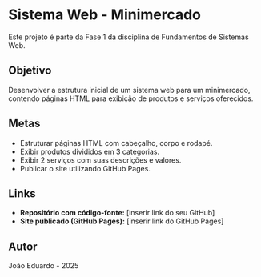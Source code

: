 # Sistema Web - Minimercado 

Este projeto é parte da Fase 1 da disciplina de Fundamentos de Sistemas Web.

## Objetivo
Desenvolver a estrutura inicial de um sistema web para um minimercado, contendo páginas HTML para exibição de produtos e serviços oferecidos.

## Metas
- Estruturar páginas HTML com cabeçalho, corpo e rodapé.
- Exibir produtos divididos em 3 categorias.
- Exibir 2 serviços com suas descrições e valores.
- Publicar o site utilizando GitHub Pages.

## Links
- **Repositório com código-fonte:** [inserir link do seu GitHub]
- **Site publicado (GitHub Pages):** [inserir link do GitHub Pages]

## Autor
João Eduardo - 2025
